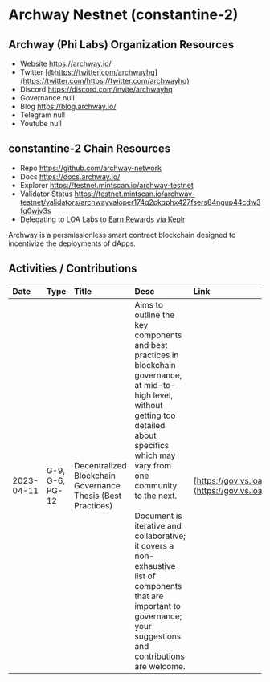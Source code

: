 # Archway Nestnet (constantine-2)

## Archway (Phi Labs) Organization Resources

* Website https://archway.io/
* Twitter [@https://twitter.com/archwayhq](https://twitter.com/https://twitter.com/archwayhq)
* Discord https://discord.com/invite/archwayhq
* Governance null
* Blog https://blog.archway.io/
* Telegram null
* Youtube null

## constantine-2 Chain Resources

* Repo https://github.com/archway-network
* Docs https://docs.archway.io/
* Explorer https://testnet.mintscan.io/archway-testnet
* Validator Status https://testnet.mintscan.io/archway-testnet/validators/archwayvaloper174q2pkqphx427fsers84ngup44cdw3fq0wjv3s
* Delegating to LOA Labs to [Earn Rewards via Keplr](null)

Archway is a persmissionless smart contract blockchain designed to incentivize the deployments of dApps. 

## Activities / Contributions
| Date | Type | Title | Desc | Link |
| :----------- | :---- | :------------ | :-------------------------------- | :---- |
| 2023-04-11 | G-9, G-6, PG-12 | Decentralized Blockchain Governance Thesis (Best Practices) | Aims to outline the key components and best practices in blockchain governance, at mid-to-high level, without getting too detailed about specifics which may vary from one community to the next.<br><br>Document is iterative and collaborative; it covers a non-exhaustive list of components that are important to governance; your suggestions and contributions are welcome. | [https://gov.vs.loalabs.io/](https://gov.vs.loalabs.io/) |
